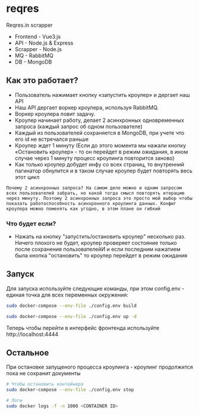 # reqres
Reqres.in scrapper
* Frontend - Vue3.js
* API - Node.js & Express
* Scrapper - Node.js
* MQ - RabbitMQ
* DB - MongoDB

## Как это работает?

* Пользователь нажимает кнопку «запустить кроулер» и дергает наш API
* Наш API дергает воркер кроулера, используя RabbitMQ. 
* Воркер кроулера ловит задачу.
* Кроулер начинает работу, делает 2 асинхронных одновременных запроса (каждый запрос об одном пользователе)
* Каждый из пользователей сохраняется в MongoDB, при учете что его id не встречался раньше
* Кроулер ждет 1 минуту
(Если до этого момента мы нажали кнопку «Остановить кроулер» - то он перейдет в режим ожидания, в ином случае через 1 минуту процесс кроулинга повторится заново) 
* Как только кроулер добудет инфу со всех страниц, то внутренний пагинатор обнулится и в таком случае кроулер будет повторять весь этот цикл 

```Почему 2 асинхронных запроса? На самом деле можно и одним запросом всех пользователей забрать, но какой тогда смысл повторять итерацию через минуту. Поэтому 2 асинхронных запроса это просто мой выбор чтобы показать работоспособность асинхронного кроулинга данных. Конфиг кроулера можно поменять как угодно, в этом плане он гибкий```

### Что будет если?
- Нажать на кнопку "запустить/остановить кроулер" несколько раз. Ничего плохого не будет, кроулер проверяет состояние только после сохранения пользователейИ и если последним нажатием была кнопка "остановить" то кроулер перейдет в режим ожидания

## Запуск
Для запуска используйте следующие команды, при этом config.env - единая точка для всех переменных окружения:

```bash
sudo docker-compose --env-file ./config.env build

sudo docker-compose --env-file ./config.env up -d
```

Теперь чтобы перейти в интерфейс фронтенда используйте http://localhost:4444

## Остальное
При остановке запущеного процесса кроулинга - кроулинг продолжится пока не сохранит документы

```bash
# Чтобы остановить контейнера
sudo docker-compose --env-file ./config.env stop

# Логи 
sudo docker logs -f -n 1000 <CONTAINER ID>

```